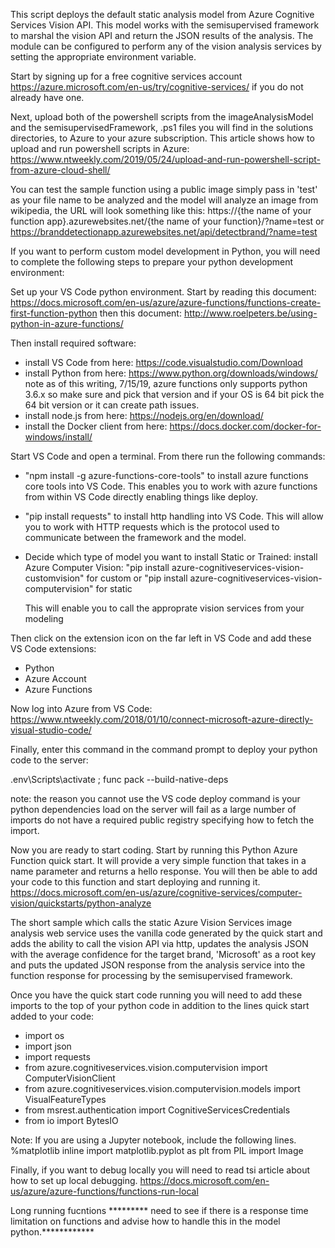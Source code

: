 This script deploys the default static analysis model from Azure Cognitive Services Vision API. This model works with the semisupervised framework to marshal the vision API and return the JSON results of the analysis.  The module can be configured to perform any of the vision analysis services by setting the appropriate environment variable.

Start by signing up for a free cognitive services account https://azure.microsoft.com/en-us/try/cognitive-services/ if you do not already have one.

Next, upload both of the powershell scripts from the imageAnalysisModel and the semisupervisedFramework, .ps1 files you will find in the solutions directories, to Azure to your azure subscription.  This article
shows how to upload and run powershell scripts in Azure:
https://www.ntweekly.com/2019/05/24/upload-and-run-powershell-script-from-azure-cloud-shell/

You can test the sample function using a public image simply pass in 'test' as your file name to be analyzed and the model will analyze an image from wikipedia, the URL will look something like this: https://{the name of your function app}.azurewebsites.net/{the name of your function}/?name=test or
https://branddetectionapp.azurewebsites.net/api/detectbrand/?name=test

If you want to perform custom model development in Python, you will need to complete the following steps to prepare your python development environment:

Set up your VS Code python environment.
Start by reading this document: https://docs.microsoft.com/en-us/azure/azure-functions/functions-create-first-function-python then this document: http://www.roelpeters.be/using-python-in-azure-functions/

Then install required software:

- install VS Code from here: https://code.visualstudio.com/Download
- install Python from here: https://www.python.org/downloads/windows/ 
    note as of this writing, 7/15/19, azure functions only supports python 3.6.x so make sure and pick that version and if your OS is 64 bit pick the 64 bit version or it can create path issues.
- install node.js from here: https://nodejs.org/en/download/
- install the Docker client from here: https://docs.docker.com/docker-for-windows/install/

Start VS Code and open a terminal.  From there run the following commands:
- "npm install -g azure-functions-core-tools" to install azure functions core tools into VS Code.  This enables you to work with azure functions from within VS Code directly enabling things like deploy.

- "pip install requests" to install http handling into VS Code.  This will allow you to work with HTTP requests which is the protocol used to communicate between the framework and the model.

- Decide which type of model you want to install Static or Trained: install Azure Computer Vision: 
    "pip install azure-cognitiveservices-vision-customvision" for custom 
or 
    "pip install azure-cognitiveservices-vision-computervision" for static

    This will enable you to call the approprate vision services from your modeling

Then click on the extension icon on the far left in VS Code and add these VS Code extensions:

- Python
- Azure Account
- Azure Functions

Now log into Azure from VS Code: https://www.ntweekly.com/2018/01/10/connect-microsoft-azure-directly-visual-studio-code/

Finally, enter this command in the command prompt to deploy your python code to the server:

.env\Scripts\activate ; func pack --build-native-deps

note: the reason you cannot use the VS code deploy command is your python dependencies load on the server
will fail as a large number of imports do not have a required public registry specifying how to fetch the
import.

Now you are ready to start coding.  Start by running this Python Azure Function quick start.  It will provide a very simple function that takes in a name parameter and returns a hello response.  You will then be able to add your code to this function and start deploying and running it.
https://docs.microsoft.com/en-us/azure/cognitive-services/computer-vision/quickstarts/python-analyze

The short sample which calls the static Azure Vision Services image analysis web service uses the vanilla
code generated by the quick start and adds the ability to call the vision API via http, updates the analysis JSON with the average confidence for the target brand, 'Microsoft' as a root key and puts the updated JSON response from the analysis service into the function response for processing by the semisupervised framework.

Once you have the quick start code running you will need to add these imports to the top of your python code in addition to the lines quick start added to your code:
- import os
- import json
- import requests
- from azure.cognitiveservices.vision.computervision import ComputerVisionClient
- from azure.cognitiveservices.vision.computervision.models import VisualFeatureTypes
- from msrest.authentication import CognitiveServicesCredentials
- from io import BytesIO

Note: If you are using a Jupyter notebook, include the following lines.
%matplotlib inline
import matplotlib.pyplot as plt
from PIL import Image

Finally, if you want to debug locally you will need to read tsi article about how to set up local debugging.  https://docs.microsoft.com/en-us/azure/azure-functions/functions-run-local

Long running fucntions ********* need to see if there is a response time limitation on functions and advise how to handle this in the model python.************